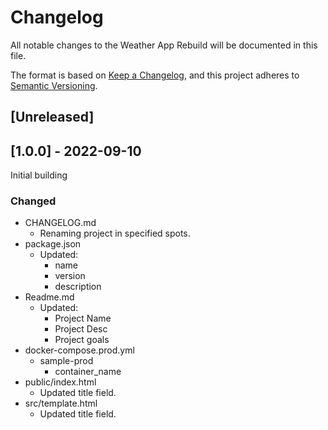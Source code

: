 # Changelog
All notable changes to the Weather App Rebuild will be documented in this file.

The format is based on [Keep a Changelog](https://keepachangelog.com/en/1.0.0/),
and this project adheres to [Semantic Versioning](https://semver.org/spec/v2.0.0.html).

## [Unreleased]

## [1.0.0] - 2022-09-10
Initial building

### Changed
- CHANGELOG.md
  - Renaming project in specified spots.
- package.json
  - Updated:
    - name
    - version
    - description
- Readme.md
  - Updated:
    - Project Name
    - Project Desc
    - Project goals
- docker-compose.prod.yml
  - sample-prod
    - container_name
- public/index.html
  - Updated title field.
- src/template.html
  - Updated title field.